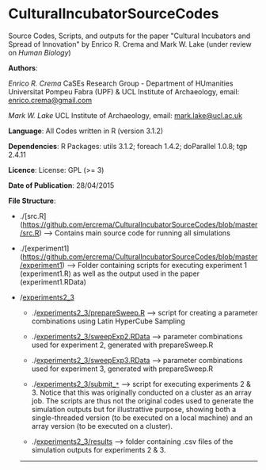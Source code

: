 # CulturalIncubatorSourceCodes
Source Codes, Scripts, and outputs for the paper "Cultural Incubators and Spread of Innovation" by Enrico R. Crema and Mark W. Lake (under review on *Human Biology*)

**Authors**:

*Enrico R. Crema*  CaSEs Research Group - Department of HUmanities Universitat Pompeu Fabra (UPF) & UCL Institute of Archaeology, email: enrico.crema@gmail.com

*Mark W. Lake* UCL Institute of Archaeology, email: mark.lake@ucl.ac.uk

**Language**:
All Codes written in R (version 3.1.2)

**Dependencies**:
R Packages: utils 3.1.2; foreach 1.4.2; doParallel 1.0.8; tgp 2.4.11

**Licence**:
License: GPL (>= 3)

**Date of Publication**:
28/04/2015

**File Structure**:


* ./[src.R] (https://github.com/ercrema/CulturalIncubatorSourceCodes/blob/master/src.R)  --> Contains main source code for running all simulations

* ./[experiment1] (https://github.com/ercrema/CulturalIncubatorSourceCodes/blob/master/experiment1) --> Folder containing scripts for executing experiment 1 (experiment1.R) as well as the output used in the paper (experiment1.RData)

* /[experiments2_3](https://github.com/ercrema/CulturalIncubatorSourceCodes/blob/master/experiments2_3)

   * ./[experiments2_3/prepareSweep.R](https://github.com/ercrema/CulturalIncubatorSourceCodes/blob/master/experiments2_3/prepareSweep.R)   --> script for creating a parameter combinations using Latin HyperCube Sampling
    
   * ./[experiments2_3/sweepExp2.RData](https://github.com/ercrema/CulturalIncubatorSourceCodes/blob/master/experiments2_3/sweepExp2.RData) --> parameter combinations used for experiment 2, generated with prepareSweep.R 
    
   * ./[experiments2_3/sweepExp3.RData](https://github.com/ercrema/CulturalIncubatorSourceCodes/blob/master/experiments2_3/sweepExp2.RData) --> parameter combinations used for experiment 3, generated with prepareSweep.R 
    
   * ./[experiments2_3/submit_``*``](https://github.com/ercrema/CulturalIncubatorSourceCodes/blob/master/experiments2_3) --> script for executing experiments 2 & 3. Notice that this was originally conducted on a cluster as an array job. The scripts are thus not the original codes used to generate the simulation outputs but for illustrattive purpose, showing both a single-threaded version (to be executed on a local machine) and an array version (to be executed on a cluster). 
    
   * ./[experiments2_3/results](https://github.com/ercrema/CulturalIncubatorSourceCodes/blob/master/experiments2_3/results) --> folder containing .csv files of the simulation outputs for experiments 2 & 3.
    
    
  ***
    
    
    
    
